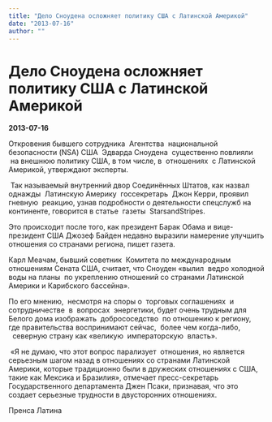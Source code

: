 ```yaml
---
title: "Дело Сноудена осложняет политику США с Латинской Америкой"
date: "2013-07-16"
author: ""
---
```


# Дело Сноудена осложняет политику США с Латинской Америкой

**2013-07-16** 

Откровения бывшего cотрудника  Агентства  национальной безопасности (NSA) США  Эдварда Сноудена  существенно повлияли  на внешнюю политику США, в том числе, в  отношениях  с Латинской Америкой, утверждают эксперты.

 Так называемый внутренний двор Соединённых Штатов, как назвал однажды  Латинскую Америку  госсекретарь  Джон Керри, проявил  гневную  реакцию, узнав подробности о деятельности спецслужб на континенте, говорится в статье  газеты  StarsandStripes. 

Это происходит после того, как президент Барак Обама и вице-президент США Джозеф Байден недавно выразили намерение улучшить отношения со странами региона, пишет газета. 

Карл Меачам, бывший советник  Комитета по международным отношениям Сената США, считает, что Сноуден «вылил  ведро холодной воды на планы  по укреплению отношений со странами Латинской Америки и Карибского бассейна». 

По его мнению,  несмотря на споры о  торговых соглашениях  и сотрудничестве  в  вопросах  энергетики, будет очень трудным для Белого дома изображать  добрососедство  по отношению к региону, где правительства воспринимают сейчас,  более чем когда-либо,   северную страну как «великую  императорскую  власть».  

 «Я не думаю, что этот вопрос парализует  отношения, но является серьезным шагом назад в отношениях со странами Латинской Америки, которые традиционно были в дружеских отношениях с США, такие как Мексика и Бразилия», отмечает пресс-секретарь Государственного департамента Джен Псаки, признавая, что это создает серьезные трудности в двусторонних отношениях.

Пренса Латина